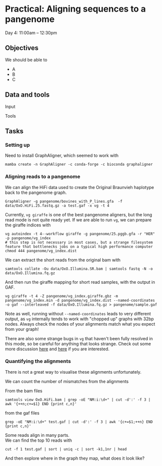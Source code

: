 # Practical: Aligning sequences to a pangenome
Day 4: 11:00am – 12:30pm

## Objectives
We should be able to
 - A
 - B
 - C

## Data and tools

Input


Tools


## Tasks

### Setting up

Need to install GraphAligner, which seemed to work with
```
mamba create -n GraphAligner -c conda-forge -c bioconda graphaligner
```

### Aligning reads to a pangenome

We can align the HiFi data used to create the Original Braunvieh haplotype back to the pangenome graph.
```
GraphAligner -g pangenome/bovines_with_P_lines.gfa  -f data/OxO.HiFi.25.fastq.gz -a test.gaf -x vg -t 4
```

Currently, `vg giraffe` is one of the best pangenome aligners, but the long read mode is not quite ready yet.
If we are able to run `vg`, we can prepare the giraffe indices with
```
vg autoindex -t 4--workflow giraffe -g pangenome/25.pggb.gfa -r "HER"  -p pangenome/vg_index
# this step is not necessary in most cases, but a strange filesystem feature that bottlenecks jobs on a typical high performance computer
chmod 444 pangenome/vg_index.dist
```

We can extract the short reads from the original bam with
```
samtools collate -Ou data/OxO.Illumina.SR.bam | samtools fastq -N -o data/OxO.Illumina.fq.gz
```

And then run the giraffe mapping for short read samples, with the output in GAF.
```
vg giraffe -t 4 -Z pangenome/vg_index.giraffe.gbz -m pangenome/vg_index.min -d pangenome/vg_index.dist --named-coordinates -o gaf --interleaved -f data/OxO.Illumina.fq.gz > pangenome/sample.gaf
```

Note as well, running without `--named-coordinates` leads to very different output, as `vg` internally tends to work with "chopped up" graphs with 32bp nodes.
Always check the nodes of your alignments match what you expect from your graph!

There are also some strange bugs in `vg` that haven't been fully resolved in this mode, so be careful for anything that looks strange.
Check out some more discussion [here](https://github.com/vgteam/vg/issues/3996) and [here](https://github.com/vgteam/vg/issues/4249) if you are interested.

### Quantifying the alignments

There is not a great way to visualise these alignments unfortunately.

We can count the number of mismatches from the alignments

From the bam files
```
samtools view OxO.HiFi.bam | grep -oE "NM:i:\d+" | cut -d':' -f 3 | awk '{++n;c+=$1} END {print c,n}'
```

from the gaf files
```
grep -oE "NM:i:\d+" test.gaf | cut -d':' -f 3 | awk '{c+=$1;++n} END {print c,n}'
```

Some reads align in many parts. \
We can find the top 10 reads with
```
cut -f 1 test.gaf | sort | uniq -c | sort -k1,1nr | head
```

And then explore where in the graph they map, what does it look like?
